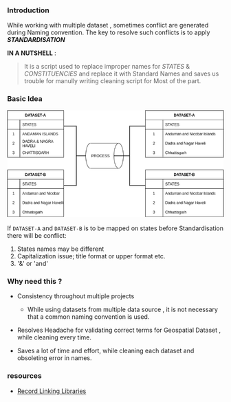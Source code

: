 ### Introduction 
While working with multiple dataset , sometimes conflict are generated during Naming convention.
The key to resolve such conflicts is to apply ***STANDARDISATION***

**IN A NUTSHELL** : 
> It is a script used to replace improper names for *STATES* & *CONSTITUENCIES* and replace it with Standard Names and saves us trouble for manully writing cleaning script for Most of the part.

### Basic Idea
![General Idea](images/basic_idea.png)

If  `DATASET-A` and `DATASET-B` is to be mapped on states before Standardisation there will be conflict:

1) States names may be different
2) Capitalization issue; title format or upper format etc.
3) '&' or 'and'

### Why need this ?
- Consistency throughout multiple projects
    
    - While using datasets from multiple data source , it is not necessary that a common naming convention is used.


- Resolves Headache for validating correct terms for Geospatial Dataset , while cleaning every time.
    
- Saves a lot of time and effort, while cleaning each dataset and obsoleting error in names.


### resources
- [Record Linking Libraries](https://pbpython.com/record-linking.html)